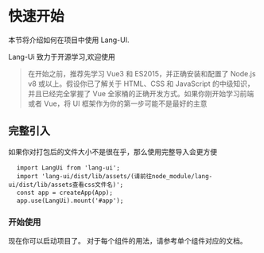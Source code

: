 # 快速开始

本节将介绍如何在项目中使用 Lang-UI.

Lang-Ui 致力于开源学习,欢迎使用
<blockquote>
  <p>
    在开始之前，推荐先学习 Vue3 和 ES2015，并正确安装和配置了 Node.js v8 或以上。假设你已了解关于 HTML、CSS 和 JavaScript 的中级知识，并且已经完全掌握了 Vue 全家桶的正确开发方式。如果你刚开始学习前端或者 Vue，将 UI 框架作为你的第一步可能不是最好的主意
  </p>
</blockquote>




## 完整引入

如果你对打包后的文件大小不是很在乎，那么使用完整导入会更方便

<pre>
  <code>import LangUi from 'lang-ui';</code>
  <code>import 'lang-ui/dist/lib/assets/(请前往node_module/lang-ui/dist/lib/assets查看css文件名)';</code>
  <code>const app = createApp(App);</code>
  <code>app.use(LangUi).mount('#app');</code>
</pre>



### 开始使用

现在你可以启动项目了。 对于每个组件的用法，请参考单个组件对应的文档。

<style lang="scss" scoped>

</style>